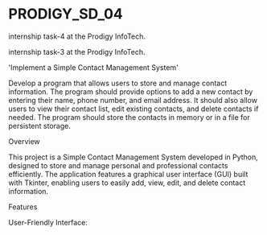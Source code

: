 # PRODIGY_SD_04
internship task-4 at the Prodigy InfoTech.


internship task-3 at the Prodigy InfoTech.

'Implement a Simple Contact Management System'

Develop a program that allows users to store and manage contact information. The program should provide options to add a new contact by entering their name, phone number, and email address. It should also allow users to view their contact list, edit existing contacts, and delete contacts if needed. The program should store the contacts in memory or in a file for persistent storage.

Overview

This project is a Simple Contact Management System developed in Python, designed to store and manage personal and professional contacts efficiently. The application features a graphical user interface (GUI) built with Tkinter, enabling users to easily add, view, edit, and delete contact information.

Features

User-Friendly Interface:
